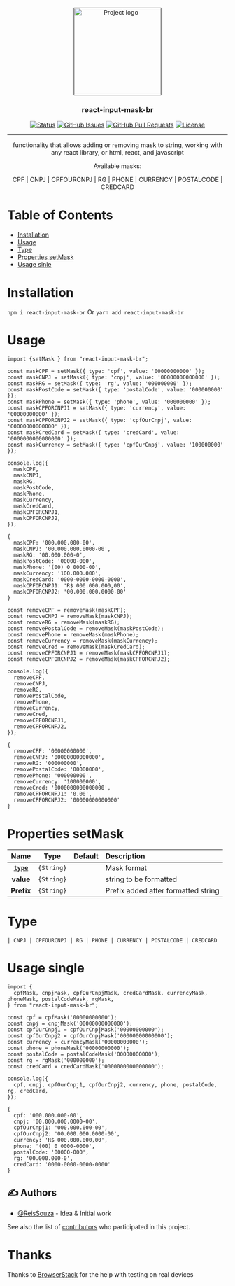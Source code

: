 <p align="center">
  <a href="" rel="noopener">
 <img width=200px height=200px src="https://i.imgur.com/6wj0hh6.jpg" alt="Project logo"></a>
</p>

<h3 align="center">react-input-mask-br</h3>

<div align="center">

[![Status](https://img.shields.io/badge/status-active-success.svg)]()
[![GitHub Issues](https://img.shields.io/github/issues/ReisSouza/mask-Input-react-ptbr.svg)](https://github.com/ReisSouza/mask-Input-react-ptbr/issues)
[![GitHub Pull Requests](https://img.shields.io/github/issues-pr/ReisSouza/mask-Input-react-ptbr.svg)](https://github.com/ReisSouza/mask-Input-react-ptbr/pulls)
[![License](https://img.shields.io/badge/license-MIT-blue.svg)](/LICENSE)

</div>

---

<p align="center"> 
functionality that allows adding or removing mask to string, working with any react library, or html, react, and javascript</p>
<p align="center"> Available masks:</p>
<p align="center">CPF
| CNPJ
| CPFOURCNPJ
| RG
| PHONE
| CURRENCY
| POSTALCODE
| CREDCARD</p>



# Table of Contents
* [Installation](#installation)
* [Usage](#usage)
* [Type](#type)
* [Properties setMask](#properties-setMask)
* [Usage sinle](#usage-single)



# Installation
```npm i react-input-mask-br```  Or  ```yarn add react-input-mask-br```

# Usage

```
import {setMask } from "react-input-mask-br";

const maskCPF = setMask({ type: 'cpf', value: '00000000000' });
const maskCNPJ = setMask({ type: 'cnpj', value: '00000000000000' });
const maskRG = setMask({ type: 'rg', value: '000000000' });
const maskPostCode = setMask({ type: 'postalCode', value: '000000000' });
const maskPhone = setMask({ type: 'phone', value: '000000000' });
const maskCPFORCNPJ1 = setMask({ type: 'currency', value: '00000000000' });
const maskCPFORCNPJ2 = setMask({ type: 'cpfOurCnpj', value: '00000000000000' });
const maskCredCard = setMask({ type: 'credCard', value: '0000000000000000' });
const maskCurrency = setMask({ type: 'cpfOurCnpj', value: '100000000' });

console.log({
  maskCPF,
  maskCNPJ,
  maskRG,
  maskPostCode,
  maskPhone,
  maskCurrency,
  maskCredCard,
  maskCPFORCNPJ1,
  maskCPFORCNPJ2,
});

{
  maskCPF: '000.000.000-00',
  maskCNPJ: '00.000.000.0000-00',
  maskRG: '00.000.000-0',
  maskPostCode: '00000-000',
  maskPhone: '(00) 0 0000-00',
  maskCurrency: '100.000.000',
  maskCredCard: '0000-0000-0000-0000',
  maskCPFORCNPJ1: 'R$ 000.000.000,00',
  maskCPFORCNPJ2: '00.000.000.0000-00'
}

const removeCPF = removeMask(maskCPF);
const removeCNPJ = removeMask(maskCNPJ);
const removeRG = removeMask(maskRG);
const removePostalCode = removeMask(maskPostCode);
const removePhone = removeMask(maskPhone);
const removeCurrency = removeMask(maskCurrency);
const removeCred = removeMask(maskCredCard);
const removeCPFORCNPJ1 = removeMask(maskCPFORCNPJ1);
const removeCPFORCNPJ2 = removeMask(maskCPFORCNPJ2);

console.log({
  removeCPF,
  removeCNPJ,
  removeRG,
  removePostalCode,
  removePhone,
  removeCurrency,
  removeCred,
  removeCPFORCNPJ1,
  removeCPFORCNPJ2,
});

{
  removeCPF: '00000000000',
  removeCNPJ: '00000000000000',
  removeRG: '000000000',
  removePostalCode: '00000000',
  removePhone: '000000000',
  removeCurrency: '100000000',
  removeCred: '0000000000000000',
  removeCPFORCNPJ1: '0.00',
  removeCPFORCNPJ2: '00000000000000'
}

```

# Properties setMask
|                           Name                            |               Type                | Default | Description |
|        :-----------------------------------------:        |    :-------------------------:    | :-----: | :--------------------------------------------------------------------- |
|                    **[`type`](#type)**                    |            `{String}`             |         | Mask format |
|                          **value**                        |            `{String}`             |         | string to be formatted |
|                         **Prefix**                        |            `{String}`             |         | Prefix added after formatted string


# Type

```
| CNPJ | CPFOURCNPJ | RG | PHONE | CURRENCY | POSTALCODE | CREDCARD
```

# Usage single

```
import {
  cpfMask, cnpjMask, cpfOurCnpjMask, credCardMask, currencyMask, phoneMask, postalCodeMask, rgMask,
} from "react-input-mask-br";

const cpf = cpfMask('00000000000');
const cnpj = cnpjMask('00000000000000');
const cpfOurCnpj1 = cpfOurCnpjMask('00000000000');
const cpfOurCnpj2 = cpfOurCnpjMask('00000000000000');
const currency = currencyMask('00000000000');
const phone = phoneMask('00000000000');
const postalCode = postalCodeMask('00000000000');
const rg = rgMask('000000000');
const credCard = credCardMask('0000000000000000');

console.log({
  cpf, cnpj, cpfOurCnpj1, cpfOurCnpj2, currency, phone, postalCode, rg, credCard,
});

{
  cpf: '000.000.000-00',
  cnpj: '00.000.000.0000-00',
  cpfOurCnpj1: '000.000.000-00',
  cpfOurCnpj2: '00.000.000.0000-00',
  currency: 'R$ 000.000.000,00',
  phone: '(00) 0 0000-0000',
  postalCode: '00000-000',
  rg: '00.000.000-0',
  credCard: '0000-0000-0000-0000'
}
```

## ✍️ Authors <a name = "authors"></a>

- [@ReisSouza](https://github.com/ReisSouza) - Idea & Initial work

See also the list of [contributors](https://https://github.com/ReisSouza) who participated in this project.


# Thanks
Thanks to [BrowserStack](https://www.browserstack.com/) for the help with testing on real devices
